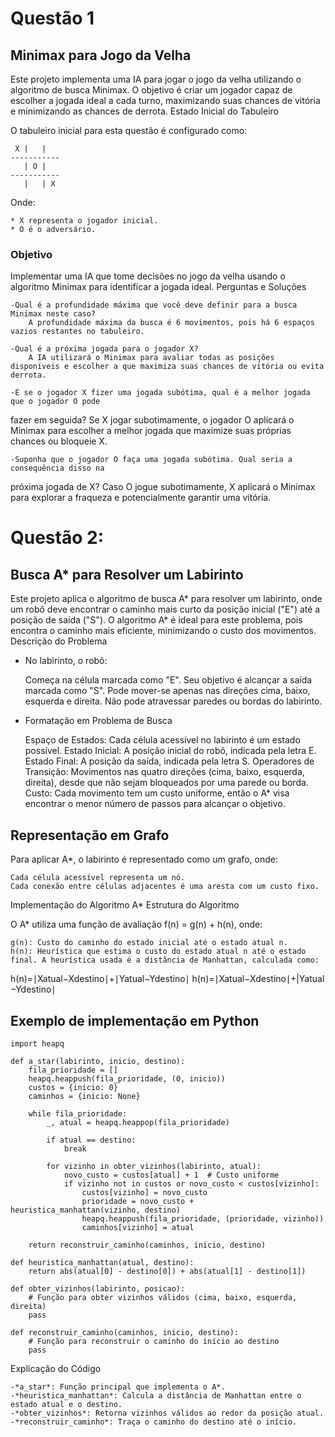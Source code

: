 # Questão 1
## Minimax para Jogo da Velha

Este projeto implementa uma IA para jogar o jogo da velha utilizando o algoritmo de busca Minimax. O objetivo é criar um jogador capaz de escolher a jogada ideal a cada turno, maximizando suas chances de vitória e minimizando as chances de derrota.
Estado Inicial do Tabuleiro

O tabuleiro inicial para esta questão é configurado como:
```
 X |   |   
-----------
   | O |   
-----------
   |   | X

```
Onde:

    * X representa o jogador inicial.
    * O é o adversário.

### Objetivo

Implementar uma IA que tome decisões no jogo da velha usando o algoritmo Minimax para identificar a jogada ideal.
Perguntas e Soluções

    -Qual é a profundidade máxima que você deve definir para a busca Minimax neste caso?
        A profundidade máxima da busca é 6 movimentos, pois há 6 espaços vazios restantes no tabuleiro.

    -Qual é a próxima jogada para o jogador X?
        A IA utilizará o Minimax para avaliar todas as posições disponíveis e escolher a que maximiza suas chances de vitória ou evita derrota.

    -E se o jogador X fizer uma jogada subótima, qual é a melhor jogada que o jogador O pode
fazer em seguida?
        Se X jogar subotimamente, o jogador O aplicará o Minimax para escolher a melhor jogada que maximize suas próprias chances ou bloqueie X.

    -Suponha que o jogador O faça uma jogada subótima. Qual seria a consequência disso na
próxima jogada de X?
        Caso O jogue subotimamente, X aplicará o Minimax para explorar a fraqueza e potencialmente garantir uma vitória.    


# Questão 2:

## Busca A* para Resolver um Labirinto

Este projeto aplica o algoritmo de busca A* para resolver um labirinto, onde um robô deve encontrar o caminho mais curto da posição inicial ("E") até a posição de saída ("S"). O algoritmo A* é ideal para este problema, pois encontra o caminho mais eficiente, minimizando o custo dos movimentos.
Descrição do Problema

- No labirinto, o robô:

    Começa na célula marcada como "E".
    Seu objetivo é alcançar a saída marcada como "S".
    Pode mover-se apenas nas direções cima, baixo, esquerda e direita.
    Não pode atravessar paredes ou bordas do labirinto.

- Formatação em Problema de Busca

    Espaço de Estados: Cada célula acessível no labirinto é um estado possível.
    Estado Inicial: A posição inicial do robô, indicada pela letra E.
    Estado Final: A posição da saída, indicada pela letra S.
    Operadores de Transição: Movimentos nas quatro direções (cima, baixo, esquerda, direita), desde que não sejam bloqueados por uma parede ou borda.
    Custo: Cada movimento tem um custo uniforme, então o A* visa encontrar o menor número de passos para alcançar o objetivo.

## Representação em Grafo

Para aplicar A*, o labirinto é representado como um grafo, onde:

    Cada célula acessível representa um nó.
    Cada conexão entre células adjacentes é uma aresta com um custo fixo.

Implementação do Algoritmo A*
Estrutura do Algoritmo

O A* utiliza uma função de avaliação f(n) = g(n) + h(n), onde:

    g(n): Custo do caminho do estado inicial até o estado atual n.
    h(n): Heurística que estima o custo do estado atual n até o estado final. A heurística usada é a distância de Manhattan, calculada como:

h(n)=∣Xatual−Xdestino∣+∣Yatual−Ydestino∣
h(n)=∣Xatual​−Xdestino​∣+|Yatual​−Ydestino​∣        

## Exemplo de implementação em Python

```
import heapq

def a_star(labirinto, inicio, destino):
    fila_prioridade = []
    heapq.heappush(fila_prioridade, (0, inicio))
    custos = {inicio: 0}
    caminhos = {inicio: None}
    
    while fila_prioridade:
        _, atual = heapq.heappop(fila_prioridade)
        
        if atual == destino:
            break
        
        for vizinho in obter_vizinhos(labirinto, atual):
            novo_custo = custos[atual] + 1  # Custo uniforme
            if vizinho not in custos or novo_custo < custos[vizinho]:
                custos[vizinho] = novo_custo
                prioridade = novo_custo + heuristica_manhattan(vizinho, destino)
                heapq.heappush(fila_prioridade, (prioridade, vizinho))
                caminhos[vizinho] = atual
    
    return reconstruir_caminho(caminhos, inicio, destino)

def heuristica_manhattan(atual, destino):
    return abs(atual[0] - destino[0]) + abs(atual[1] - destino[1])

def obter_vizinhos(labirinto, posicao):
    # Função para obter vizinhos válidos (cima, baixo, esquerda, direita)
    pass

def reconstruir_caminho(caminhos, inicio, destino):
    # Função para reconstruir o caminho do início ao destino
    pass

```

Explicação do Código

    -*a_star*: Função principal que implementa o A*.
    -*heuristica_manhattan*: Calcula a distância de Manhattan entre o estado atual e o destino.
    -*obter_vizinhos*: Retorna vizinhos válidos ao redor da posição atual.
    -*reconstruir_caminho*: Traça o caminho do destino até o início.